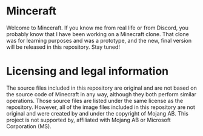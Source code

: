 # Minceraft

Welcome to Minceraft. If you know me from real life or from Discord, you probably know that I have been working on a Minecraft clone. That clone was for learning purposes and was a prototype, and the new, final version will be released in this repository. Stay tuned!

# Licensing and legal information

The source files included in this repository are original and are not based on the source code of Minecraft in any way, although they both perform similar operations. Those source files are listed under the same license as the repository. However, all of the image files included in this repository are not original and were created by and under the copyright of Mojang AB. This project is not supported by, affiliated with Mojang AB or Microsoft Corporation (MS).